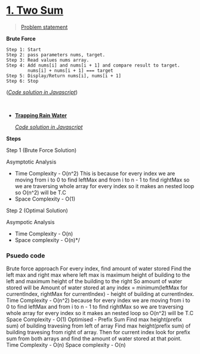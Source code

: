  #  [**1. Two Sum**](#twosum)
 
 > [Problem statement](https://leetcode.com/problems/two-sum/)

**Brute Force**
```
Step 1: Start
Step 2: pass parameters nums, target.
Step 3: Read values nums array.
Step 4: Add nums[i] and nums[i + 1] and compare result to target.
        nums[i] + nums[i + 1] === target
Step 5: Display/Return nums[i], nums[i + 1]
Step 6: Stop
```
  (_[Code solution in Javascript](https://github.com/RWambui/Data-structure-Interview-prep-JS/blob/main/src/leetcode/1.TwoSum.js)_)


<br>

 * [**Trapping Rain Water**]()

   _[Code solution in Javascript](https://github.com/RWambui/Data-structure-Interview-prep-JS/blob/main/src/leetcode/42.Trapping-Rain-Water.js)_
   
**Steps**

Step 1 (Brute Force Solution)
 
 Asymptotic Analysis
* Time Complexity - O(n^2) This is because for every index we are moving from i to 0 to find leftMax and from i to n - 1 to find rightMax so we are traversing whole array for every index so it makes an nested loop so O(n^2) will be T.C
* Space Complexity - O(1)

Step 2 (Optimal Solution)

 Asympotic Analysis
* Time Complexity - O(n)
* Space complexity - O(n)*/

 ### Psuedo code
Brute force approach
For every index, find amount of water stored
Find the left max and right max where left max is maximum height of building to the left and maximum height of the building to the right
So amount of water stored will be
Amount of water stored at any index = minimum(leftMax for currentIndex, rightMax for currentIndex) - height of building at currentIndex.
Time Complexity - O(n^2) because for every index we are moving from i to 0 to find leftMax and from i to n - 1 to find rightMax so we are traversing whole array for every index so it makes an nested loop so O(n^2) will be T.C
Space Complexity - O(1)
Optimised - Prefix Sum
Find max height(prefix sum) of building travesing from left of array
Find max height(prefix sum) of building travesing from right of array.
Then for current index look for prefix sum from both arrays and find the amount of water stored at that point.
Time Complexity - O(n)
Space complexity - O(n)



